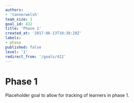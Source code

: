 ```yaml
---
authors:
- 'tannerwelsh'
team_size: 1
goal_id: 412
title: 'Phase 1'
created_at: '2017-06-13T10:38:28Z'
labels:
- phase
published: false
level: '1'
redirect_from: '/goals/412'
---
```


# Phase 1

Placeholder goal to allow for tracking of learners in phase 1.
